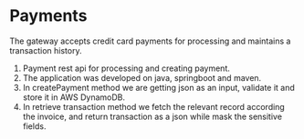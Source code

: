 # Payments
The gateway accepts credit card payments for processing and maintains a transaction history.
1. Payment rest api for processing and creating payment.
2. The application was developed on java,  springboot and maven.
3. In createPayment method we are getting json as an input, validate it and store it in AWS DynamoDB.
4. In retrieve transaction method we fetch the relevant record according the invoice, and return transaction as a json while mask the sensitive fields.
